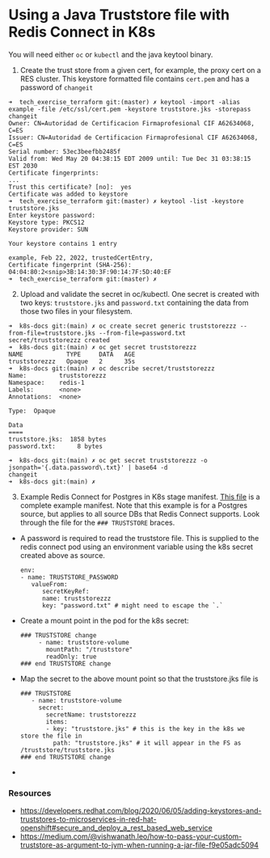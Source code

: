 # Using a Java Truststore file with Redis Connect in K8s

You will need either `oc` or `kubectl` and the java keytool binary.

1. Create the trust store from a given cert, for example, the proxy cert on a RES cluster.
   This keystore formatted file contains `cert.pem` and has a password of `changeit`
```
➜  tech_exercise_terraform git:(master) ✗ keytool -import -alias example -file /etc/ssl/cert.pem -keystore truststore.jks -storepass changeit
Owner: CN=Autoridad de Certificacion Firmaprofesional CIF A62634068, C=ES
Issuer: CN=Autoridad de Certificacion Firmaprofesional CIF A62634068, C=ES
Serial number: 53ec3beefbb2485f
Valid from: Wed May 20 04:38:15 EDT 2009 until: Tue Dec 31 03:38:15 EST 2030
Certificate fingerprints:
...
Trust this certificate? [no]:  yes
Certificate was added to keystore
➜  tech_exercise_terraform git:(master) ✗ keytool -list -keystore truststore.jks
Enter keystore password:  
Keystore type: PKCS12
Keystore provider: SUN

Your keystore contains 1 entry

example, Feb 22, 2022, trustedCertEntry, 
Certificate fingerprint (SHA-256): 04:04:80:2<snip>3B:14:30:3F:90:14:7F:5D:40:EF
➜  tech_exercise_terraform git:(master) ✗ 
``` 

2. Upload and validate the secret in oc/kubectl. One secret is created with two keys: `truststore.jks` and `password.txt` containing the data from those two files in your filesystem.
```
➜  k8s-docs git:(main) ✗ oc create secret generic truststorezzz --from-file=truststore.jks --from-file=password.txt  
secret/truststorezzz created
➜  k8s-docs git:(main) ✗ oc get secret truststorezzz
NAME            TYPE     DATA   AGE
truststorezzz   Opaque   2      35s
➜  k8s-docs git:(main) ✗ oc describe secret/truststorezzz
Name:         truststorezzz
Namespace:    redis-1
Labels:       <none>
Annotations:  <none>

Type:  Opaque

Data
====
truststore.jks:  1858 bytes
password.txt:      8 bytes
                                                     
➜  k8s-docs git:(main) ✗ oc get secret truststorezzz -o jsonpath='{.data.password\.txt}' | base64 -d 
changeit
➜  k8s-docs git:(main) ✗
```

3. Example Redis Connect for Postgres in K8s stage manifest.
[This file](redis-connect-postgres-stage_jks_example.yaml) is a complete example manifest. Note that this example is for a Postgres source, but applies to all source DBs that Redis Connect supports. 
Look through the file for the `### TRUSTSTORE` braces.
* A password is required to read the truststore file. This is supplied to the redis connect pod using an environment variable using the k8s secret created above as source.
   ```
   env: 
   - name: TRUSTSTORE_PASSWORD
      valueFrom:
         secretKeyRef: 
         name: truststorezzz
         key: "password.txt" # might need to escape the `.`
   ```
* Create a mount point in the pod for the k8s secret:
   ```
   ### TRUSTSTORE change
        - name: truststore-volume
          mountPath: "/truststore"
          readOnly: true
   ### end TRUSTSTORE change
   ```
* Map the secret to the above mount point so that the truststore.jks file is 
   ```
   ### TRUSTSTORE
      - name: truststore-volume
        secret:
          secretName: truststorezzz
          items:
          - key: "truststore.jks" # this is the key in the k8s we store the file in
            path: "truststore.jks" # it will appear in the FS as /truststore/truststore.jks     
   ### end TRUSTSTORE change         
   ```
* 

### Resources

* https://developers.redhat.com/blog/2020/06/05/adding-keystores-and-truststores-to-microservices-in-red-hat-openshift#secure_and_deploy_a_rest_based_web_service
* https://medium.com/@vishwanath.leo/how-to-pass-your-custom-truststore-as-argument-to-jvm-when-running-a-jar-file-f9e05adc5094
